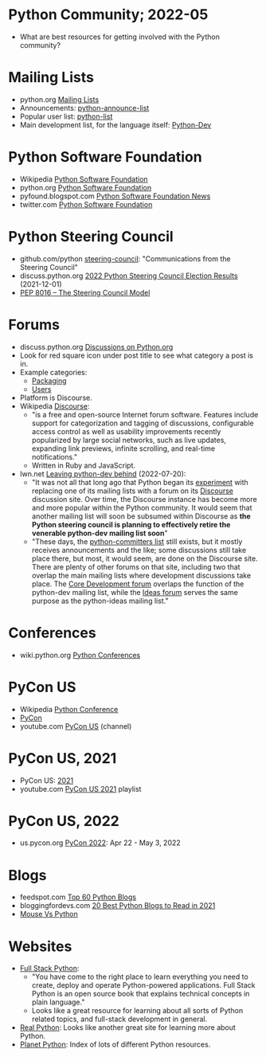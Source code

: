 # Python Community; 2022-05
* What are best resources for getting involved with the Python community?

# Mailing Lists
* python.org [Mailing Lists](https://www.python.org/community/lists/)
* Announcements: [python-announce-list](https://mail.python.org/archives/list/python-announce-list@python.org/)
* Popular user list: [python-list](https://mail.python.org/pipermail/python-list/)
* Main development list, for the language itself: [Python-Dev](https://mail.python.org/archives/list/python-dev@python.org/)

# Python Software Foundation
* Wikipedia [Python Software Foundation](https://en.wikipedia.org/wiki/Python_Software_Foundation)
* python.org [Python Software Foundation](https://www.python.org/psf-landing/)
* pyfound.blogspot.com [Python Software Foundation News](https://pyfound.blogspot.com/)
* twitter.com [Python Software Foundation](https://twitter.com/ThePSF)

# Python Steering Council
* github.com/python [steering-council](https://github.com/python/steering-council): "Communications from the Steering Council"
* discuss.python.org [2022 Python Steering Council Election Results](https://discuss.python.org/t/2022-python-steering-council-election-results/12581) (2021-12-01)
* [PEP 8016 – The Steering Council Model](https://peps.python.org/pep-8016/)

# Forums
* discuss.python.org [Discussions on Python.org](https://discuss.python.org/)
* Look for red square icon under post title to see what category a post is in.
* Example categories:
  * [Packaging](https://discuss.python.org/c/packaging/)
  * [Users](https://discuss.python.org/c/users/)
* Platform is Discourse.
* Wikipedia [Discourse](https://en.wikipedia.org/wiki/Discourse_(software)):
  * "is a free and open-source Internet forum software. Features include
    support for categorization and tagging of discussions, configurable access
    control as well as usability improvements recently popularized by large
    social networks, such as live updates, expanding link previews, infinite
    scrolling, and real-time notifications."
  * Written in Ruby and JavaScript.
* lwn.net [Leaving python-dev behind](https://lwn.net/Articles/901744/) (2022-07-20):
  * "It was not all that long ago that Python began its
    [experiment](https://lwn.net/Articles/768487/) with replacing one of its
    mailing lists with a forum on its [Discourse](https://www.discourse.org/)
    discussion site. Over time, the Discourse instance has become more and more
    popular within the Python community. It would seem that another mailing
    list will soon be subsumed within Discourse as 
    __the Python steering council is planning to effectively retire the venerable python-dev mailing list soon__"
  * "These days, the [python-committers list](https://mail.python.org/archives/list/python-committers@python.org/)
    still exists, but it mostly receives announcements and the like; some
    discussions still take place there, but most, it would seem, are done on
    the Discourse site. There are plenty of other forums on that site,
    including two that overlap the main mailing lists where development
    discussions take place.  The 
    [Core Development forum](https://discuss.python.org/c/core-dev/23) overlaps
    the function of the python-dev mailing list, while the 
    [Ideas forum](https://discuss.python.org/c/ideas/6) serves the same purpose
    as the python-ideas mailing list."

# Conferences
* wiki.python.org [Python Conferences](https://wiki.python.org/moin/PythonConferences)

# PyCon US
* Wikipedia [Python Conference](https://en.wikipedia.org/wiki/Python_Conference)
* [PyCon](https://pycon.org/)
* youtube.com [PyCon US](https://www.youtube.com/c/PyConUS/) (channel)

# PyCon US, 2021
* PyCon US: [2021](https://pycon-archive.python.org/2021/)
* youtube.com [PyCon US 2021](https://www.youtube.com/playlist?list=PL2Uw4_HvXqvYk1Y5P8kryoyd83L_0Uk5K) playlist

# PyCon US, 2022
* us.pycon.org [PyCon 2022](https://us.pycon.org/2022/): Apr 22 - May 3, 2022

# Blogs
* feedspot.com [Top 60 Python Blogs](https://blog.feedspot.com/python_blogs/)
* bloggingfordevs.com [20 Best Python Blogs to Read in 2021](https://bloggingfordevs.com/python-blogs/)
* [Mouse Vs Python](https://www.blog.pythonlibrary.org/)

# Websites
* [Full Stack Python](https://www.fullstackpython.com/): 
  * "You have come to the right place to learn everything you need to create,
    deploy and operate Python-powered applications. Full Stack Python is an
    open source book that explains technical concepts in plain language."
  * Looks like a great resource for learning about all sorts of Python related
    topics, and full-stack development in general.
* [Real Python](https://realpython.com/): Looks like another great site for learning more about Python.
* [Planet Python](https://planetpython.org/): Index of lots of different Python resources.

